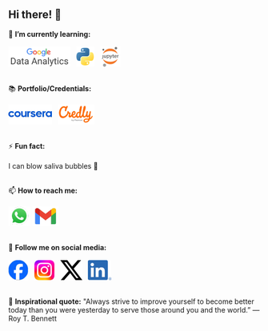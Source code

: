 ## Hi there! 👋
<!--
**selrahcjt/selrahcjt** is a ✨ _special_ ✨ repository because its `README.md` (this file) appears on your GitHub profile.

Here are some ideas to get you started:

- 🔭 I’m currently working on ...
- 🌱 I’m currently learning ...
- 👯 I’m looking to collaborate on ...
- 🤔 I’m looking for help with ...
- 💬 Ask me about ...
- 📫 How to reach me: ...
- 😄 Pronouns: ...
- ⚡ Fun fact: ... 
-->
🌱 **I’m currently learning:** <br/><br/>
[![Google Data Analytics](icons/google-data-analytics.png)](https://www.coursera.org/professional-certificates/google-data-analytics/paidmedia) &nbsp;
[![Python](icons/Python-logo-notext.png)](https://www.python.org/) &nbsp;
[![Python](icons/Jupyter_logo.svg.png)](https://jupyter.org/) <br/><br/>

📚 **Portfolio/Credentials:** <br/><br/>
[![Coursera](icons/Coursera_logo_(2020).png)](https://www.coursera.org/learner/selrahcjt) &nbsp;
[![Credly](icons/credly.png)](https://www.credly.com/users/selrahcjt) <br/><br/>

⚡ **Fun fact:** <br/><br/> I can blow saliva bubbles 🫧 <br/><br/>

📫 **How to reach me:** <br/><br/>
[![WhatsApp](icons/WhatsApp.svg.png)](https://wa.me/639765378544)
[![Gmail](icons/Gmail_icon_(2020).svg.png)](mailto:charles.seraspe@gmail.com) <br/><br/>

📱 **Follow me on social media:** <br/><br/>
[![Facebook](icons/2023_Facebook_icon.png)](https://www.facebook.com/selrahcjt) &nbsp;
[![Instagram](icons/Instagram_logo_2022.png)](https://www.instagram.com/selrahcjt/) &nbsp;
[![X](icons/X_logo_2023.png)](https://x.com/selrahcjt) &nbsp;
[![LinkedIn](icons/LI-In-Bug.png)](https://www.linkedin.com/in/selrahcjt/) <br/><br/>

💬 **Inspirational quote:** "Always strive to improve yourself to become better today than you were yesterday to serve those around you and the world.” ― Roy T. Bennett <br/><br/>

<!--📖 **Words to live by:** "And whatever you do, whether in word or deed, do it all in the name of the Lord Jesus, giving thanks to God the Father through him." ― Colossians 3:17
-->
